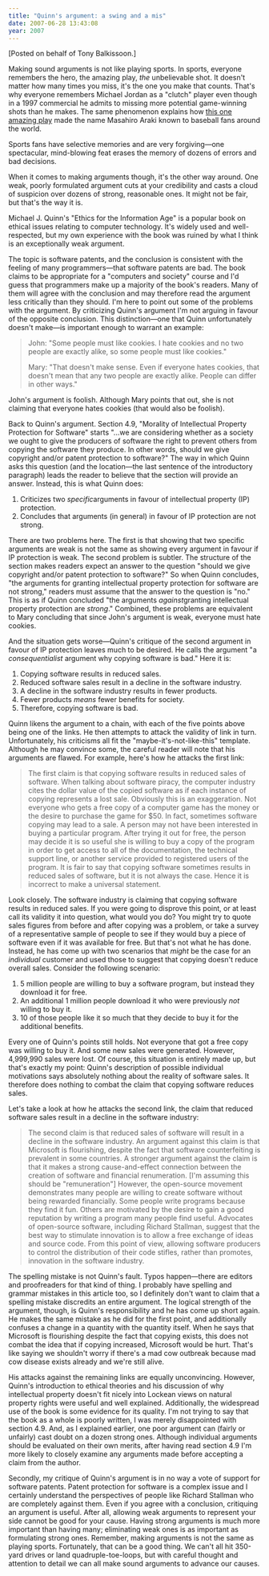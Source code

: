 ```yaml
---
title: "Quinn's argument: a swing and a mis"
date: 2007-06-28 13:43:08
year: 2007
---
```

[Posted on behalf of Tony Balkissoon.]

Making sound arguments is not like playing sports.  In sports, everyone remembers the hero, the amazing play, <em>the</em> unbelievable shot.  It doesn't matter how many times you miss, it's the one you make that counts.  That's why everyone remembers Michael Jordan as a "clutch" player even though in a 1997 commercial he admits to missing more potential game-winning shots than he makes.  The same phenomenon explains how <a href="http://www.youtube.com/watch?v=pxWnDGoAc0g">this one amazing play</a> made the name Masahiro Araki known to baseball fans around the world.

Sports fans have selective memories and are very forgiving—one spectacular, mind-blowing feat erases the memory of dozens of errors and bad decisions.

When it comes to making arguments though, it's the other way around.  One weak, poorly formulated argument cuts at your credibility and casts a cloud of suspicion over dozens of strong, reasonable ones. It might not be fair, but that's the way it is.

Michael J. Quinn's "Ethics for the Information Age" is a popular book on ethical issues relating to computer technology.  It's widely used and well-respected, but my own experience with the book was ruined by what I think is an exceptionally weak argument.

The topic is software patents, and the conclusion is consistent with the feeling of many programmers—that software patents are bad.  The book claims to be appropriate for a "computers and society" course and I'd guess that programmers make up a majority of the book's readers.  Many of them will agree with the conclusion and may therefore read the argument less critically than they should.  I'm here to point out some of the problems with the argument.  By criticizing Quinn's argument I'm not arguing in favour of the opposite conclusion.  This distinction—one that Quinn unfortunately doesn't make—is important enough to warrant an example:
<blockquote>John: "Some people must like cookies.  I hate cookies and no two people are exactly alike, so some people must like cookies."

Mary: "That doesn't make sense.  Even if everyone hates cookies, that doesn't mean that any two people are exactly alike.  People can differ in other ways."</blockquote>
John's argument is foolish.  Although Mary points that out, she is not claiming that everyone hates cookies (that would also be foolish).

Back to Quinn's argument.  Section 4.9, "Morality of Intellectual Property Protection for Software" starts "...we are considering whether as a society we ought to give the producers of software the right to prevent others from copying the software they produce.  In other words, should we give copyright and/or patent protection to software?"  The way in which Quinn asks this question (and the location—the last sentence of the introductory paragraph) leads the reader to believe that the section will provide an answer. Instead, this is what Quinn does:
<ol>
  <li>Criticizes two <em>specific</em>arguments in favour of intellectual property (IP) protection.</li>
  <li>Concludes that arguments (in general) in favour of IP protection are not strong.</li>
</ol>
There are two problems here.  The first is that showing that two specific arguments are weak is not the same as showing every argument in favour if IP protection is weak.  The second problem is subtler. The structure of the section makes readers expect an answer to the question "should we give copyright and/or patent protection to software?"  So when Quinn concludes, "the arguments for granting intellectual property protection for software are not strong," readers must assume that the answer to the question is "no."  This is as if Quinn concluded "the arguments <em>against</em>granting intellectual property protection are <em>strong</em>."  Combined, these problems are equivalent to Mary concluding that since John's argument is weak, everyone must hate cookies.

And the situation gets worse—Quinn's critique of the second argument in favour of IP protection leaves much to be desired.  He calls the argument "a <em>consequentialist</em> argument why copying software is bad."  Here it is:
<ol>
  <li>Copying software results in reduced sales.</li>
  <li>Reduced software sales result in a decline in the software industry.</li>
  <li>A decline in the software industry results in fewer products.</li>
  <li>Fewer products <em>means</em> fewer benefits for society.</li>
  <li>Therefore, copying software is bad.</li>
</ol>
Quinn likens the argument to a chain, with each of the five points above being one of the links.  He then attempts to attack the validity of link in turn.  Unfortunately, his criticisms all fit the "maybe-it's-not-like-this" template.  Although he may convince some, the careful reader will note that his arguments are flawed.  For example, here's how he attacks the first link:
<blockquote>The first claim is that copying software results in reduced sales of software.  When talking about software piracy, the computer industry cites the dollar value of the copied software as if each instance of copying represents a lost sale.  Obviously this is an exaggeration.  Not everyone who gets a free copy of a computer game has the money or the desire to purchase the game for $50.  In fact, sometimes software copying may lead to a sale.  A person may not have been interested in buying a particular program.  After trying it out for free, the person may decide it is so useful she is willing to buy a copy of the program in order to get access to all of the documentation, the technical support line, or another service provided to registered users of the program.  It is fair to say that copying software sometimes results in reduced sales of software, but it is not always the case.  Hence it is incorrect to make a universal statement.</blockquote>
Look closely.  The software industry is claiming that copying software results in reduced sales.  If you were going to disprove this point, or at least call its validity it into question, what would you do?  You might try to quote sales figures from before and after copying was a problem, or take a survey of a representative sample of people to see if they would buy a piece of software even if it was available for free.  But that's not what he has done.  Instead, he has come up with two scenarios that <em>might</em> be the case for an <em>individual</em> customer and used those to suggest that copying doesn't reduce overall sales.  Consider the following scenario:
<ol>
  <li>5 million people are willing to buy a software program, but instead they download it for free.</li>
  <li>An additional 1 million people download it who were previously <em>not</em> willing to buy it.</li>
  <li>10 of those people like it so much that they decide to buy it for the additional benefits.</li>
</ol>
Every one of Quinn's points still holds.  Not everyone that got a free copy was willing to buy it.  And some new sales were generated. However, 4,999,990 sales were lost.  Of course, this situation is entirely made up, but that's exactly my point: Quinn's description of possible individual motivations says absolutely nothing about the reality of software sales.  It therefore does nothing to combat the claim that copying software reduces sales.

Let's take a look at how he attacks the second link, the claim that reduced software sales result in a decline in the software industry:
<blockquote>The second claim is that reduced sales of software will result in a decline in the software industry.  An argument against this claim is that Microsoft is flourishing, despite the fact that software counterfeiting is prevalent in some countries.  A stronger argument against the claim is that it makes a strong cause-and-effect connection between the creation of software and financial renumeration.  [I'm assuming this should be "remuneration"] However, the open-source movement demonstrates many people are willing to create software without being rewarded financially.  Some people write programs because they find it fun.  Others are motivated by the desire to gain a good reputation by writing a program many people find useful.  Advocates of open-source software, including Richard Stallman, suggest that the best way to stimulate innovation is to allow a free exchange of ideas and source code.  From this point of view, allowing software producers to control the distribution of their code stifles, rather than promotes, innovation in the software industry.</blockquote>
The spelling mistake is not Quinn's fault.  Typos happen—there are editors and proofreaders for that kind of thing.  I probably have spelling and grammar mistakes in this article too, so I definitely don't want to claim that a spelling mistake discredits an entire argument.  The logical strength of the argument, though, is Quinn's responsibility and he has come up short again.  He makes the same mistake as he did for the first point, and additionally confuses a change in a quantity with the quantity itself.  When he says that Microsoft is flourishing despite the fact that copying exists, this does not combat the idea that if copying increased, Microsoft would be hurt.  That's like saying we shouldn't worry if there's a mad cow outbreak because mad cow disease exists already and we're still alive.

His attacks against the remaining links are equally unconvincing. However, Quinn's introduction to ethical theories and his discussion of why intellectual property doesn't fit nicely into Lockean views on natural property rights were useful and well explained.  Additionally, the widespread use of the book is some evidence for its quality.  I'm not trying to say that the book as a whole is poorly written, I was merely disappointed with section 4.9.  And, as I explained earlier, one poor argument can (fairly or unfairly) cast doubt on a dozen strong ones.  Although individual arguments should be evaluated on their own merits, after having read section 4.9 I'm more likely to closely examine any arguments made before accepting a claim from the author.

Secondly, my critique of Quinn's argument is in no way a vote of support for software patents.  Patent protection for software is a complex issue and I certainly understand the perspectives of people like Richard Stallman who are completely against them.  Even if you agree with a conclusion, critiquing an argument is useful.  After all, allowing weak arguments to represent your side cannot be good for your cause.  Having strong arguments is much more important than having many; eliminating weak ones is as important as formulating strong ones.  Remember, making arguments is not the same as playing sports. Fortunately, that can be a good thing.  We can't all hit 350-yard drives or land quadruple-toe-loops, but with careful thought and attention to detail we can all make sound arguments to advance our causes.
